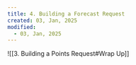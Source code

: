 ```yaml
---
title: 4. Building a Forecast Request
created: 03, Jan, 2025
modified:
  - 03, Jan, 2025
---
```


![[3. Building a Points Request#Wrap Up]]



